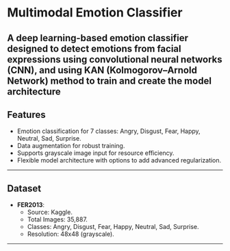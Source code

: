 # Multimodal Emotion Classifier

A deep learning-based emotion classifier designed to detect emotions from facial expressions using convolutional neural networks (CNN), and using KAN (Kolmogorov–Arnold Network) method to train and create the model architecture
---

## **Features**

- Emotion classification for 7 classes: Angry, Disgust, Fear, Happy, Neutral, Sad, Surprise.
- Data augmentation for robust training.
- Supports grayscale image input for resource efficiency.
- Flexible model architecture with options to add advanced regularization.

---

## **Dataset**

- **FER2013**:
  - Source: Kaggle.
  - Total Images: 35,887.
  - Classes: Angry, Disgust, Fear, Happy, Neutral, Sad, Surprise.
  - Resolution: 48x48 (grayscale).

---

